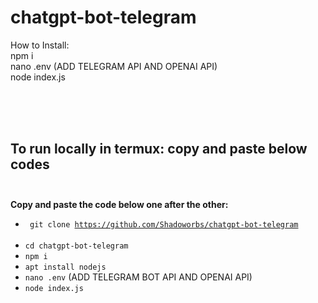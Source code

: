# chatgpt-bot-telegram
How to Install: <BR>
npm i <BR>
nano .env (ADD TELEGRAM API AND OPENAI API) <BR>
node index.js

<BR><BR><BR>

## To run locally in termux: copy and paste below codes <BR> <BR>
**Copy and paste the code below one after the other:** <BR>
* <code> git clone https://github.com/Shadoworbs/chatgpt-bot-telegram </code> <BR>
* `cd chatgpt-bot-telegram` <BR>
* `npm i` <BR>
* `apt install nodejs` <BR>
* `nano .env` (ADD TELEGRAM BOT API AND OPENAI API) <BR>
* `node index.js`
